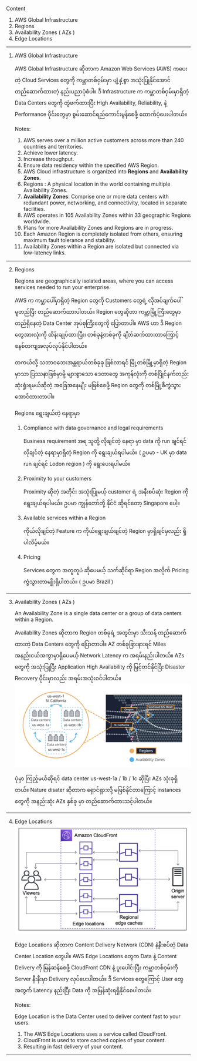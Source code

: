 
Content 
1. AWS Global Infrastructure
2. Regions
3. Availability Zones ( AZs )
4. Edge Locations

------------------------------------------------------------------------

1. AWS Global Infrastructure
   
   AWS Global Infrastructure ဆိုတာက Amazon Web Services (AWS) ကပေးတဲ့ Cloud Services တွေကို ကမ္ဘာတစ်ဝှမ်းမှာ ပျံ့နှံ့စွာ အသုံးပြုနိုင်အောင် တည်ဆောက်ထားတဲ့ နည်းပညာပုံစံပါ။ ဒီ Infrastructure က ကမ္ဘာတစ်ဝှမ်းမှာရှိတဲ့ Data Centers တွေကို တွဲဖက်ထားပြီး High Availability, Reliability, နဲ့ Performance ပိုင်းတွေမှာ စွမ်းဆောင်ရည်ကောင်းမွန်စေဖို့ ထောက်ပံ့ပေးပါတယ်။
   
   Notes: 
   
    1. AWS serves over a million active customers across more than 240 countries and territories.
    2. Achieve lower latency.
    3. Increase throughput.
    4. Ensure data residency within the specified AWS Region.
    5. AWS Cloud infrastructure is organized into **Regions** and **Availability Zones**.
    6. Regions : A physical location in the world containing multiple Availability Zones.
    7. **Availability Zones**: Comprise one or more data centers with redundant power, networking, and connectivity, located in separate facilities.
    8. AWS operates in 105 Availability Zones within 33 geographic Regions worldwide.
    9. Plans for more Availability Zones and Regions are in progress.
    10. Each Amazon Region is completely isolated from others, ensuring maximum fault tolerance and stability.
    11. Availability Zones within a Region are isolated but connected via low-latency links.

------------------------------------------------------------------------

2. Regions 
   
   Regions are geographically isolated areas, where you can access services needed to run your enterprise.
   
   AWS က ကမ္ဘာပေါ်မှာရှိတဲ့ Region တွေကို Customers တွေရဲ့ လိုအပ်ချက်ပေါ် မူတည်ပြီး တည်ဆောက်ထားပါတယ်။ Region တွေဆိုတာ ကမ္ဘာ့မြို့ကြီးတွေမှာ တည်ရှိနေတဲ့ Data Center အုပ်စုကြီးတွေကို ပြောတာပါ။ AWS ဟာ ဒီ Region တွေအားလုံးကို ထိန်းချုပ်ထားပြီး၊ တစ်ခုနဲ့တစ်ခုကို ချိတ်ဆက်ထားတာကြောင့် စနစ်တကျအလုပ်လုပ်နိုင်ပါတယ်။
  
   တကယ်လို့ သဘာဝဘေးအန္တရာယ်တစ်ခုခု ဖြစ်လာရင် မြို့တစ်မြို့မှာရှိတဲ့ Region မှာသာ ပြဿနာဖြစ်မှာမို့ များစွာသော ဒေတာတွေ အကုန်လုံးကို တစ်ပြိုင်နက်တည်း ဆုံးရှုံးရမယ်ဆိုတဲ့ အခြေအနေမျိုး မဖြစ်စေဖို့ Region တွေကို တစ်မြို့စီကွဲသွားအောင်ထားတာပါ။
   
   Regions ရွေးချယ်တဲ့ နေရာမှာ 
   
   1. Compliance with data governance and legal requirements
      
      Business requirement အရ သူတို့ လိုချင်တဲ့ နေရာ မှာ data ကို run ချင်ရင် လိုချင်တဲ့ နေရာမှာရှိတဲ့ Region ကို ရွေးချယ်ရပါမယ်။ ( ဥပမာ - UK မှာ data run ချင်ရင် Lodon region ) ကို ရွေးပေးရပါမယ်။
      
   2. Proximity to your customers
      
      Proximity ဆိုတဲ့ အတိုင်း အသုံးပြုမယ့် customer ရဲ့ အနီးစပ်ဆုံး Region ကို ရွေးချယ်ရပါမယ်။ ဥပမာ ကျွန်တော်တို့ နိုင်ငံ ဆိုရင်တော့ Singapore ပေါ့။
      
   3. Available services within a Region
      
       ကိုယ်လိုချင်တဲ့ Feature က ကိုယ်ရွေးချယ်ချင်တဲ့ Region မှာရှိချင်မှလည်း ရှိပါလိမ့်မယ်။
       
   4. Pricing

	  Services တွေက အတူတူပဲ ဆိုပေမယ့် သက်ဆိုင်ရာ Region အလိုက် Pricing ကွဲသွားတာမျိုးရှိပါတယ်။ ( ဥပမာ Brazil )
	  
------------------------------------------------------------------------

3. Availability Zones ( AZs )
   
   An Availability Zone is a single data center or a group of data centers within a Region.
   
   Availability Zones ဆိုတာက Region တစ်ခုရဲ့ အတွင်းမှာ သီးသန့် တည်ဆောက်ထားတဲ့ Data Centers တွေကို ပြောတာပါ။ AZ တစ်ခုခြားနားရင် Miles အနည်းငယ်အကွာမှာရှိပေမယ့် Network Latency က အရမ်းနည်းပါတယ်။ AZs တွေကို အသုံးပြုပြီး Application High Availability ကို မြှင့်တင်နိုင်ပြီး Disaster Recovery ပိုင်းမှာလည်း အရမ်းအသုံးဝင်ပါတယ်။
   ![AVAILABILITYZONES](images/AvailabilityZone.png)
   
   ပုံမှာ ကြည့်မယ်ဆိုရင် data center us-west-1a / 1b / 1c ဆိုပြီး AZs သုံးခုရှိတယ်။ Nature disater ဆိုတာက ရှောင်ရှားလို့ မဖြစ်နိုင်တာကြောင့် instances တွေကို အနည်းဆုံး AZs နှစ်ခု မှာ တည်ဆောက်ထားသင့်ပါတယ်။

------------------------------------------------------------------------

4. Edge Locations
   ![CLOUDFRONT!](images/CloudFront.png)
   
   Edge Locations ဆိုတာက Content Delivery Network (CDN) နဲ့နီးစပ်တဲ့ Data Center Location တွေပါ။ AWS Edge Locations တွေက Data နဲ့ Content Delivery ကို မြန်ဆန်စေဖို့ CloudFront CDN နဲ့ ပူးပေါင်းပြီး ကမ္ဘာတစ်ဝှမ်းကို Server နီးနီးမှာ Delivery လုပ်ပေးပါတယ်။ ဒီ Services တွေကြောင့် User တွေအတွက် Latency နည်းပြီး Data ကို အမြန်ဆုံးရရှိနိုင်စေပါတယ်။
   
   Notes: 
   
   Edge Location is the Data Center used to deliver content fast to your users.
  
    1. The AWS Edge Locations uses a service called CloudFront.
    2. CloudFront is used to store cached copies of your content.
    3. Resulting in fast delivery of your content.

------------------------------------------------------------------------